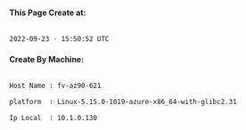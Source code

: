 
   
#### This Page Create at:

```bash

2022-09-23 - 15:50:52 UTC

```

#### Create By Machine:

```bash

Host Name : fv-az90-621

platform  : Linux-5.15.0-1019-azure-x86_64-with-glibc2.31

Ip Local  : 10.1.0.130

```

